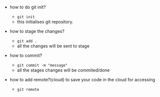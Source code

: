 - how to do git init?
    -  `git init`
    - this initialises git repository.

- how to stage the changes?
    - `git add .`
    - all the changes will be sent to stage
- how to commit?
    - `git commit -m "message"`
    - all the stages changes will be commited/done

- how to add remote?(cloud) to save your code in the cloud for accessing
    - `git remote`

